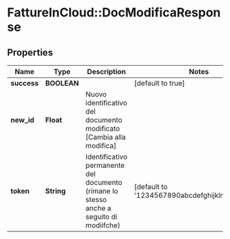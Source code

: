 # FattureInCloud::DocModificaResponse

## Properties
Name | Type | Description | Notes
------------ | ------------- | ------------- | -------------
**success** | **BOOLEAN** |  | [default to true]
**new_id** | **Float** | Nuovo identificativo del documento modificato [Cambia alla modifica] | 
**token** | **String** | Identificativo permanente del documento (rimane lo stesso anche a seguito di modiifche) | [default to &#39;1234567890abcdefghijklmnopqrstuv&#39;]


